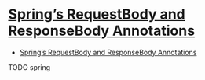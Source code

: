 # [Spring’s RequestBody and ResponseBody Annotations](https://www.baeldung.com/spring-request-response-body)

- [Spring’s RequestBody and ResponseBody Annotations](#springs-requestbody-and-responsebody-annotations)














TODO spring